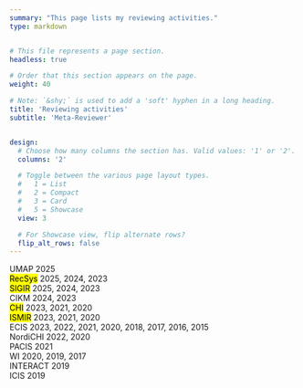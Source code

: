 ```yaml
---
summary: "This page lists my reviewing activities."
type: markdown


# This file represents a page section.
headless: true

# Order that this section appears on the page.
weight: 40

# Note: `&shy;` is used to add a 'soft' hyphen in a long heading.
title: 'Reviewing activities'
subtitle: 'Meta-Reviewer'


design:
  # Choose how many columns the section has. Valid values: '1' or '2'.
  columns: '2'

  # Toggle between the various page layout types.
  #   1 = List
  #   2 = Compact
  #   3 = Card
  #   5 = Showcase
  view: 3

  # For Showcase view, flip alternate rows?
  flip_alt_rows: false
---
```


UMAP 2025  
<mark>RecSys</mark> 2025, 2024, 2023  
<mark>SIGIR</mark> 2025, 2024, 2023  
CIKM 2024, 2023  
<mark>CHI</mark> 2023, 2021, 2020  
<mark>ISMIR</mark> 2023, 2021, 2020  
ECIS 2023, 2022, 2021, 2020, 2018, 2017, 2016, 2015  
NordiCHI 2022, 2020  
PACIS 2021  
WI 2020, 2019, 2017  
INTERACT 2019  
ICIS 2019  
